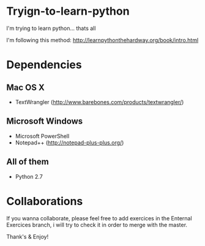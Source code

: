 # Tryign-to-learn-python

I'm trying to learn python... thats all

I'm following this method: http://learnpythonthehardway.org/book/intro.html

# Dependencies

## Mac OS X

- TextWrangler (http://www.barebones.com/products/textwrangler/)

## Microsoft Windows

- Microsoft PowerShell
- Notepad++ (http://notepad-plus-plus.org/)

## All of them

- Python 2.7

# Collaborations

If you wanna collaborate, please feel free to add exercices in the Enternal Exercices branch, i will try to check it in order to merge with the master.

Thank's & Enjoy!
